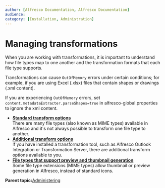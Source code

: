```yaml
---
author: [Alfresco Documentation, Alfresco Documentation]
audience: 
category: [Installation, Administration]
---
```


# Managing transformations

When you are working with transformations, it is important to understand how file types map to one another and the transformation formats that each file type supports.

Transformations can cause `OutOfMemory` errors under certain conditions; for example, if you are using Excel \(.xlsx\) files that contain shapes or drawings \(.xml content\).

If you are experiencing `OutOfMemory` errors, set `content.metadataExtracter.parseShapes=true` in alfresco-global.properties to ignore the xml content.

-   **[Standard transform options](../references/valid-transformations.md)**  
There are many file types \(also known as MIME types\) available in Alfresco and it's not always possible to transform one file type to another.
-   **[Additional transform options](../references/additional-transformations.md)**  
If you have installed a transformation tool, such as Alfresco Outlook Integration or Transformation Server, there are additional transform options available to you.
-   **[File types that support preview and thumbnail generation](../references/valid-transformations-preview.md)**  
Some file type extensions \(MIME types\) allow thumbnail or preview generation in Alfresco, instead of standard icons.

**Parent topic:**[Administering](../concepts/ch-administering.md)


